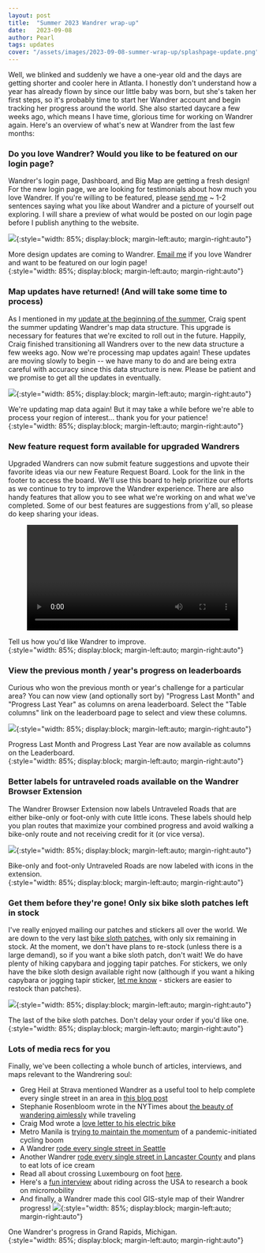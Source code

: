 ```yaml
---
layout: post
title:  "Summer 2023 Wandrer wrap-up"
date:   2023-09-08
author: Pearl
tags: updates
cover: "/assets/images/2023-09-08-summer-wrap-up/splashpage-update.png"
---
```

Well, we blinked and suddenly we have a one-year old and the days are getting shorter and cooler here in Atlanta. I honestly don't understand how a year has already flown by since our little baby was born, but she's taken her first steps, so it's probably time to start her Wandrer account and begin tracking her progress around the world. She also started daycare a few weeks ago, which means I have time, glorious time for working on Wandrer again. Here's an overview of what's new at Wandrer from the last few months:

### Do you love Wandrer? Would you like to be featured on our login page?
Wandrer's login page, Dashboard, and Big Map are getting a fresh design! For the new login page, we are looking for testimonials about how much you love Wandrer. If you're willing to be featured, please [send me](mailto:pearl@wandrer.earth) ~ 1-2 sentences saying what you like about Wandrer and a picture of yourself out exploring. I will share a preview of what would be posted on our login page before I publish anything to the website.

![](/assets/images/2023-09-08-summer-wrap-up/splashpage-update.png){:style="width: 85%; display:block; margin-left:auto; margin-right:auto"}
<figcaption>More design updates are coming to Wandrer. <a href='mailto:pearl@wandrer.earth'>Email me</a> if you love Wandrer and want to be featured on our login page!
</figcaption>{:style="width: 85%; display:block; margin-left:auto; margin-right:auto"}

### Map updates have returned! (And will take some time to process)
As I mentioned in my [update at the beginning of the summer](https://news.wandrer.earth/2023/06/12/may-summer-update.html), Craig spent the summer updating Wandrer's map data structure. This upgrade is necessary for features that we're excited to roll out in the future. Happily, Craig finished transitioning all Wandrers over to the new data structure a few weeks ago. Now we're processing map updates again! These updates are moving slowly to begin -- we have many to do and are being extra careful with accuracy since this data structure is new. Please be patient and we promise to get all the updates in eventually.

![](/assets/images/2023-09-08-summer-wrap-up/map-updates-are-back.png){:style="width: 85%; display:block; margin-left:auto; margin-right:auto"}
<figcaption>We're updating map data again! But it may take a while before we're able to process your region of interest... thank you for your patience!
</figcaption>{:style="width: 85%; display:block; margin-left:auto; margin-right:auto"}

### New feature request form available for upgraded Wandrers
Upgraded Wandrers can now submit feature suggestions and upvote their favorite ideas via our new Feature Request Board. Look for the link in the footer to access the board. We'll use this board to help prioritize our efforts as we continue to try to improve the Wandrer experience. There are also handy features that allow you to see what we're working on and what we've completed. Some of our best features are suggestions from y'all, so please do keep sharing your ideas.

<p>
<video autoplay="autoplay" loop="loop" style="width: 85%; display:block; margin-left:auto; margin-right:auto" >
  <source src="/assets/images/2023-09-08-summer-wrap-up/feature-request-board-example.webm" type="video/webm">
</video>
</p>
<figcaption>Tell us how you'd like Wandrer to improve.
</figcaption>{:style="width: 85%; display:block; margin-left:auto; margin-right:auto"}

### View the previous month / year's progress on leaderboards
Curious who won the previous month or year's challenge for a particular area? You can now view (and optionally sort by) "Progress Last Month" and "Progress Last Year" as columns on arena leaderboard. Select the "Table columns" link on the leaderboard page to select and view these columns.

![](/assets/images/2023-09-08-summer-wrap-up/leaderboard-progress-last-month.png){:style="width: 85%; display:block; margin-left:auto; margin-right:auto"}
<figcaption>Progress Last Month and Progress Last Year are now available as columns on the Leaderboard.
</figcaption>{:style="width: 85%; display:block; margin-left:auto; margin-right:auto"}

### Better labels for untraveled roads available on the Wandrer Browser Extension
The Wandrer Browser Extension now labels Untraveled Roads that are either bike-only or foot-only with cute little icons. These labels should help you plan routes that maximize your combined progress and avoid walking a bike-only route and not receiving credit for it (or vice versa).

![](/assets/images/2023-09-08-summer-wrap-up/wandrer-extension-foot-bike-labeled.png){:style="width: 85%; display:block; margin-left:auto; margin-right:auto"}
<figcaption>Bike-only and foot-only Untraveled Roads are now labeled with icons in the extension.
</figcaption>{:style="width: 85%; display:block; margin-left:auto; margin-right:auto"}

### Get them before they're gone! Only six bike sloth patches left in stock
I've really enjoyed mailing our patches and stickers all over the world. We are down to the very last [bike sloth patches](https://wandrer.earth/patches), with only six remaining in stock. At the moment, we don't have plans to re-stock (unless there is a large demand), so if you want a bike sloth patch, don't wait! We do have plenty of hiking capybara and jogging tapir patches. For stickers, we only have the bike sloth design available right now (although if you want a hiking capybara or jogging tapir sticker, [let me know](mailto:pearl@wandrer.earth) - stickers are easier to restock than patches).

![](/assets/images/2023-09-08-summer-wrap-up/the-last-sloth-patches.png){:style="width: 85%; display:block; margin-left:auto; margin-right:auto"}
<figcaption>The last of the bike sloth patches. Don't delay your order if you'd like one.
</figcaption>{:style="width: 85%; display:block; margin-left:auto; margin-right:auto"}


### Lots of media recs for you
Finally, we've been collecting a whole bunch of articles, interviews, and maps relevant to the Wandrering soul:
- Greg Heil at Strava mentioned Wandrer as a useful tool to help complete every single street in an area in [this blog post](https://stories.strava.com/articles/how-to-complete-an-every-single-street-challenge-using-strava)
- Stephanie Rosenbloom wrote in the NYTimes about [the beauty of wandering aimlessly](https://www.nytimes.com/2023/06/19/travel/walking-travel-cities.html) while traveling
- Craig Mod wrote a [love letter to his electric bike](https://craigmod.com/essays/electric_bikes/)
- Metro Manila is [trying to maintain the momentum](https://grist.org/international/can-manilas-cycling-boom-survive-a-return-to-car-traffic/) of a pandemic-initiated cycling boom
- A Wandrer [rode every single street in Seattle](https://crosscut.com/news/2023/07/one-mans-mission-cycle-all-seattle-street-street)
- Another Wandrer [rode every single street in Lancaster County](https://lancasteronline.com/opinion/columnists/bicyclist-travels-every-road-cul-de-sac-and-trail-in-the-county-the-scribbler/article_5bcf3360-2248-11ee-899a-83f8102528ba.html) and plans to eat lots of ice cream
- Read all about crossing Luxembourg on foot [here](https://blog.ioces.com/matt/posts/i-walked-across-luxembourg/).
- Here's a [fun interview](https://www.bkmag.com/2023/08/21/from-brooklyn-to-astoria-oregon-what-its-like-to-bike-4k-miles-across-the-country/) about riding across the USA to research a book on micromobility
- And finally, a Wandrer made this cool GIS-style map of their Wandrer progress!
![](/assets/images/2023-09-08-summer-wrap-up/GIS-style-Wandrer-progress.png){:style="width: 85%; display:block; margin-left:auto; margin-right:auto"}
<figcaption>One Wandrer's progress in Grand Rapids, Michigan.
</figcaption>{:style="width: 85%; display:block; margin-left:auto; margin-right:auto"}
